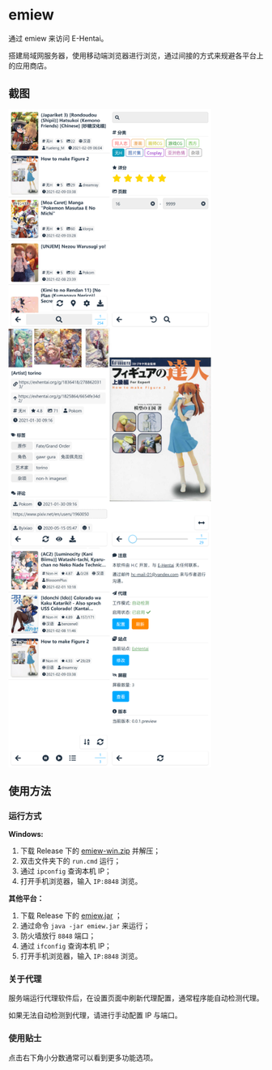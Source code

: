 # emiew
通过 emiew 来访问 E-Hentai。

搭建局域网服务器，使用移动端浏览器进行浏览，通过间接的方式来规避各平台上的应用商店。



## 截图

<div style="display: flex; flex-wrap:wrap;">
  <img src="https://github.com/hc-git-01/emiew/blob/main/screenshots/gallery.png?raw=true" width="200" />
  <img src="https://github.com/hc-git-01/emiew/blob/main/screenshots/search.png?raw=true" width="200" />
  <img src="https://github.com/hc-git-01/emiew/blob/main/screenshots/book.png?raw=true" width="200" />
  <img src="https://github.com/hc-git-01/emiew/blob/main/screenshots/read.png?raw=true" width="200" />
  <img src="https://github.com/hc-git-01/emiew/blob/main/screenshots/download.png?raw=true" width="200" />
  <img src="https://github.com/hc-git-01/emiew/blob/main/screenshots/config.png?raw=true" width="200" />
</div>



## 使用方法

### 运行方式

**Windows:**

1. 下载 Release 下的 [emiew-win.zip](https://github.com/hc-git-01/emiew/releases/download/0.0.1.preview/emiew-win.zip) 并解压；
2. 双击文件夹下的 `run.cmd` 运行；
3. 通过 `ipconfig` 查询本机 IP；
4. 打开手机浏览器，输入 `IP:8848` 浏览。



**其他平台：**

1. 下载 Release 下的 [emiew.jar](https://github.com/hc-git-01/emiew/releases/download/0.0.1.preview/emiew.jar) ；
2. 通过命令 `java -jar emiew.jar` 来运行；
3. 防火墙放行 `8848` 端口；
4. 通过 `ifconfig` 查询本机 IP；
5. 打开手机浏览器，输入 `IP:8848` 浏览。



### 关于代理

服务端运行代理软件后，在设置页面中刷新代理配置，通常程序能自动检测代理。

如果无法自动检测到代理，请进行手动配置 IP 与端口。



### 使用贴士

点击右下角小分数通常可以看到更多功能选项。
